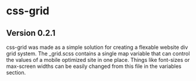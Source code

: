 # css-grid
## Version 0.2.1

css-grid was made as a simple solution for creating a flexable website div grid system.  The _grid.scss contains a single map variable that can control the values of a mobile optimized site in one place.  Things like font-sizes or max-screen widths can be easily changed from this file in the variables section.
